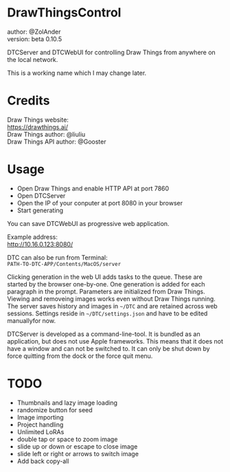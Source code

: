 # DrawThingsControl

author: @ZolAnder  
version: beta 0.10.5

DTCServer and DTCWebUI for controlling Draw Things from anywhere on the local network.

This is a working name which I may change later.

# Credits

Draw Things website:  
https://drawthings.ai/  
Draw Things author: @liuliu  
Draw Things API author: @Gooster

# Usage

- Open Draw Things and enable HTTP API at port 7860
- Open DTCServer
- Open the IP of your conputer at port 8080 in your browser
- Start generating

You can save DTCWebUI as progressive web application.

Example address:  
http://10.16.0.123:8080/

DTC can also be run from Terminal:  
`PATH-TO-DTC-APP/Contents/MacOS/server`

Clicking generation in the web UI adds tasks to the queue.
These are started by the browser one-by-one.
One generation is added for each paragraph in the prompt.
Parameters are initialized from Draw Things.
Viewing and removeing images works even without Draw Things running.
The server saves history and images in `~/DTC` and are retained across web sessions.
Settings reside in `~/DTC/settings.json` and have to be edited manuallyfor now.

DTCServer is developed as a command-line-tool.
It is bundled as an application, but does not use Apple frameworks.
This means that it does not have a window and can not be switched to.
It can only be shut down by force quitting from the dock or the force quit menu.

# TODO

- Thumbnails and lazy image loading
- randomize button for seed
- Image importing
- Project handling
- Unlimited LoRAs
- double tap or space to zoom image
- slide up or down or escape to close image
- slide left or right or arrows to switch image
- Add back copy-all